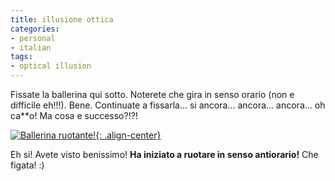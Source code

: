 ```yaml
---
title: illusione ottica
categories:
- personal
- italian
tags:
- optical illusion
---
```

Fissate la ballerina qui sotto. Noterete che gira in senso orario (non e
difficile eh!!!). Bene. Continuate a fissarla... si ancora... ancora...
ancora... oh ca\*\*o! Ma cosa e successo?!?!

[![Ballerina ruotante!]({{site.url}}/assets/images/spinning-silhouette-optical-illusion.gif){: .align-center}](http://www.maniacworld.com/Spinning-Silhouette-Optical-Illusion.html "Ballerina ruotante!" )

  
Eh si! Avete visto benissimo! **Ha iniziato a ruotare in senso antiorario!**
Che figata! :)

